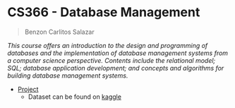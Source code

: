 # CS366 - Database Management
> Benzon Carlitos Salazar

*This course offers an introduction to the design and programming of databases and the implementation of database management systems from a computer science perspective. Contents include the relational model; SQL; database application development; and concepts and algorithms for building database management systems.*

- [Project](./Project)
	- Dataset can be found on [kaggle](https://www.kaggle.com/clmentbisaillon/fake-and-real-news-dataset)